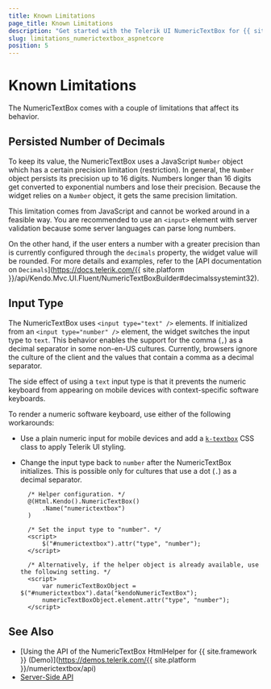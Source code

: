 ```yaml
---
title: Known Limitations
page_title: Known Limitations
description: "Get started with the Telerik UI NumericTextBox for {{ site.framework }} and learn what are the known limitations of the helper."
slug: limitations_numerictextbox_aspnetcore
position: 5
---
```


# Known Limitations

The NumericTextBox comes with a couple of limitations that affect its behavior.

## Persisted Number of Decimals

To keep its value, the NumericTextBox uses a JavaScript `Number` object which has a certain precision limitation (restriction). In general, the `Number` object persists its precision up to 16 digits. Numbers longer than 16 digits get converted to exponential numbers and lose their precision. Because the widget relies on a `Number` object, it gets the same precision limitation.

This limitation comes from JavaScript and cannot be worked around in a feasible way. You are recommended to use an `<input>` element with server validation because some server languages can parse long numbers.

On the other hand, if the user enters a number with a greater precision than is currently configured through the `decimals` property, the widget value will be rounded. For more details and examples, refer to the [API documentation on `Decimals`](https://docs.telerik.com/{{ site.platform }}/api/Kendo.Mvc.UI.Fluent/NumericTextBoxBuilder#decimalssystemint32).

## Input Type

The NumericTextBox uses `<input type="text" />` elements. If initialized from an `<input type="number" />` element, the widget switches the input type to `text`. This behavior enables the support for the comma (`,`) as a decimal separator in some non-en-US cultures. Currently, browsers ignore the culture of the client and the values that contain a comma as a decimal separator.

The side effect of using a `text` input type is that it prevents the numeric keyboard from appearing on mobile devices with context-specific software keyboards.

To render a numeric software keyboard, use either of the following workarounds:
* Use a plain numeric input for mobile devices and add a [`k-textbox`](https://docs.telerik.com/kendo-ui/styles-and-layout/appearance-styling#primitives) CSS class to apply Telerik UI styling.
* Change the input type back to `number` after the NumericTextBox initializes. This is possible only for cultures that use a dot (`.`) as a decimal separator.

        /* Helper configuration. */
        @(Html.Kendo().NumericTextBox()
            .Name("numerictextbox")
        )

        /* Set the input type to "number". */
        <script>
            $("#numerictextbox").attr("type", "number");
        </script>

        /* Alternatively, if the helper object is already available, use the following setting. */
        <script>
            var numericTextBoxObject = $("#numerictextbox").data("kendoNumericTextBox");
            numericTextBoxObject.element.attr("type", "number");
        </script>

## See Also

* [Using the API of the NumericTextBox HtmlHelper for {{ site.framework }} (Demo)](https://demos.telerik.com/{{ site.platform }}/numerictextbox/api)
* [Server-Side API](/api/numerictextbox)
